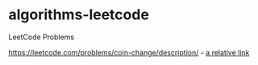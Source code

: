 # algorithms-leetcode
LeetCode Problems

https://leetcode.com/problems/coin-change/description/ - [a relative link](CoinChange.java)
